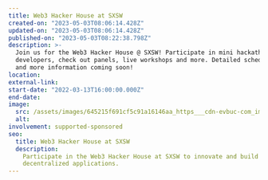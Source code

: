 ```yaml
---
title: Web3 Hacker House at SXSW
created-on: "2023-05-03T08:06:14.428Z"
updated-on: "2023-05-03T08:06:14.428Z"
published-on: "2023-05-03T08:22:38.798Z"
description: >-
  Join us for the Web3 Hacker House @ SXSW! Participate in mini hackathons, meet with
  developers, check out panels, live workshops and more. Detailed schedule, speakers
  and more information coming soon!
location:
external-link:
start-date: "2022-03-13T16:00:00.000Z"
end-date:
image:
  src: /assets/images/645215f691cf5c91a16146aa_https___cdn-evbuc-com_images_239998219_264947572824_1_original.jpeg
  alt:
involvement: supported-sponsored
seo:
  title: Web3 Hacker House at SXSW
  description:
    Participate in the Web3 Hacker House at SXSW to innovate and build
    decentralized applications.
---
```

